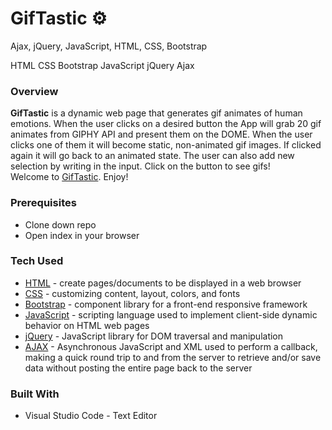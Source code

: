 # GifTastic **:gear:**
Ajax, jQuery, JavaScript, HTML, CSS, Bootstrap

HTML
CSS
Bootstrap
JavaScript
jQuery
Ajax

### Overview

**GifTastic** is a dynamic web page that generates gif animates of human emotions. When the user clicks on a desired button the App will 
grab 20 gif animates from GIPHY API and present them on the DOME. When the user clicks one of them it will become static, non-animated gif images. If clicked again it will go back to an animated state.
The user can also add new selection by writing in the input. Click on the button to see gifs!
<br>
Welcome to [GifTastic](https://bgitana.github.io/GifTastic/). Enjoy!

### Prerequisites

- Clone down repo
- Open index in your browser
   

### Tech Used

* [HTML](https://html.com/) - create pages/documents to be displayed in a web browser
* [CSS](https://www.w3schools.com/Css/css_intro.asp) - customizing content, layout, colors, and fonts
* [Bootstrap](https://www.bootstrapcdn.com/) - component library for a front-end responsive framework
* [JavaScript](https://www.javascript.com/) - scripting language used to implement client-side dynamic behavior on HTML web pages
* [jQuery](https://jquery.com/) - JavaScript library for DOM traversal and manipulation
* [AJAX](https://developer.mozilla.org/en-US/docs/Web/Guide/AJAX/Getting_Started) - Asynchronous JavaScript and XML used to perform a callback, making a quick round trip to and from the server to retrieve and/or save data without posting the entire page back to the server


### Built With
- Visual Studio Code - Text Editor

